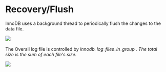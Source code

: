# Recovery/Flush

InnoDB uses a background thread to periodically flush the changes to the data file.



![](<../../.gitbook/assets/스크린샷 2022-07-29 오후 5.40.59.png>)



The Overall log file is controlled by _innodb\_log\_files\_in\_group . The total size is the sum of each file's size._&#x20;





![](<../../.gitbook/assets/스크린샷 2022-07-29 오후 5.38.44.png>)

